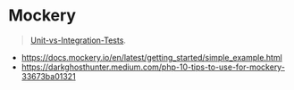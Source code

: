 # Mockery
> [Unit-vs-Integration-Tests](https://github.com/Janis-Rullis-IT/dev/blob/master/Infrastructure/Software/Unit-vs-Integration-Tests.md).

* https://docs.mockery.io/en/latest/getting_started/simple_example.html
* https://darkghosthunter.medium.com/php-10-tips-to-use-for-mockery-33673ba01321
